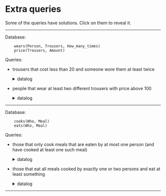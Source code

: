 # Extra queries

Some of the queries have solutions. Click on them to reveal it.

---

Database:
```
	wears(Person, Trousers, How_many_times)
	price(Trousers, Amount)
```

Queries:

* trousers that cost less than 20 and someone wore them at least twice

	<details>
	<summary>datalog</summary>

	```
		answer(P) :- price(T, A), A < 20, wears(_, T, N), N >= 2.
	```   
	</details>

* people that wear at least two different trousers with price above 100

	<details>
	<summary>datalog</summary>

	```
		answer(P) :- 
			wears(P, T1, H1), H1 > 0, price(T1, A1), A1 > 100, 
			wears(P, T2, H2), H2 > 0, price(T2, A2), A2 > 100,
			\+ T1 = T2.
	```   
	</details>

---

Database:
```
	cooks(Who, Meal)
	eats(Who, Meal)
```

Queries:

* those that only cook meals that are eaten by at most one person (and have cooked at least one such meal)

	<details>
	<summary>datalog</summary>

	```
		eaten_by_two(M) :- eats(X, M), eats(Y, M), \+ Y = M.
		cooks_wrong(A) :- cooks(A, M), eaten_by_two(M).
		answer(A) :- cooks(A, M), \+ eaten_by_two(M), \+ cooks_wrong(A).
	```   
	</details>

* those that eat all meals cooked by exactly one or two persons and eat at least something

	<details>
	<summary>datalog</summary>

	```
		cooked_by_three(M) :- 
			cooks(A1, M), cooks(A2, M), cooks(A3, M),
			\+ A1 = A2, \+ A2 = A3, \+ A3 = A1.
		fails_to_eat(A) :- eats(A, _), \+ eats(A, M), cooked(_, M), \+ cooked_by_three(M).
		answer(A) :- eats(A, _), \+ fails_to_eat(A).
	```
	</details>

---




